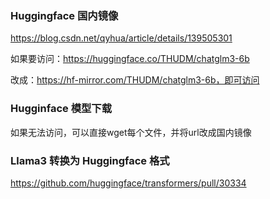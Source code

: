 ### Huggingface 国内镜像

https://blog.csdn.net/qyhua/article/details/139505301

如果要访问：https://huggingface.co/THUDM/chatglm3-6b

改成：https://hf-mirror.com/THUDM/chatglm3-6b，即可访问



### Hugginface 模型下载

如果无法访问，可以直接wget每个文件，并将url改成国内镜像



### Llama3 转换为 Huggingface 格式

https://github.com/huggingface/transformers/pull/30334